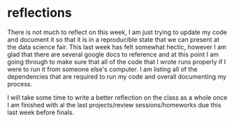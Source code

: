 reflections
===========

There is not much to reflect on this week, I am just trying to update my code and document it so that it is in a 
reproducible state that we can present at the data science fair. This last week has felt somewhat hectic, however
I am glad that there are several google docs to reference and at this point I am going through to make sure that 
all of the code that I wrote runs properly if I were to run it from someone else's computer. I am listing all of
the dependencies that are required to run my code and overall documenting my process.

I will take some time to write a better reflection on the class as a whole once I am finished with al the last projects/review sessions/homeworks due this last week before finals. 
